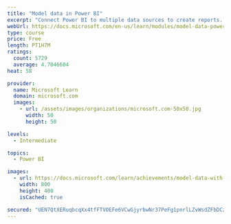 ```yaml
---
title: "Model data in Power BI"
excerpt: "Connect Power BI to multiple data sources to create reports. Define the relationship between your data sources."
webUrl: https://docs.microsoft.com/en-us/learn/modules/model-data-power-bi/
type: course
price: Free
length: PT1H7M
ratings:
  count: 5729
  average: 4.7046604
heat: 58

provider:
  name: Microsoft Learn
  domain: microsoft.com
  images:
    - url: /assets/images/organizations/microsoft.com-50x50.jpg
      width: 50
      height: 50

levels:
  - Intermediate

topics:
  - Power BI

images:
  - url: https://docs.microsoft.com/learn/achievements/model-data-with-power-bi-desktop-social.png
    width: 800
    height: 400
    isCached: true

secured: "UEN7QtXERuqbcqXx4tfFTVOEFe6VCwGjyrbwNr37PeFg1pnrlLZvWsdZFbDCzlKXHqFUrwCi2EhVf1xWDKo3mBJYkr7iWGcQPFbNCOEDhib1Cv6376TL22962uiCuUL1egc9q1FusSSv53z5SdCFjotU6jUwDlwIpXHlCRJFquhOBhIQ94+rbjPE8ZIh155oNgpcIc4Y1wXLg1B2Wgcwxi2axRkFAwNVQiBOSG/SZdw02oFnVhaIeeto3urACBEAZgI92Z4YTBmPbpNVptLHFFmikdjMi8cSL3XlUyX+3sG2zYdtKyNWnEJiWkDkkkIOw2JRK9ZoRev+g52bpVeEyp0Ac15eHLp46E4totcwD1DTmj3PdL8tQpnuLkGS5S+Ot7ZANilnyJkRJVQy/ufz0fV3Oc888hT7xGsEVqCZgwY=;lQJuBCL/nBKahsU3V2Fgqw=="
---
```


